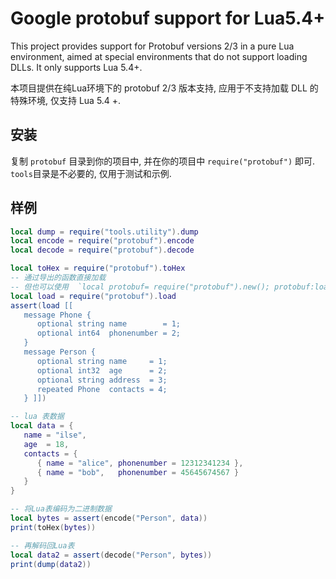 # Google protobuf support for Lua5.4+

This project provides support for Protobuf versions 2/3 in a pure Lua environment, aimed at special environments that do not support loading DLLs. It only supports Lua 5.4+.

本项目提供在纯Lua环境下的 protobuf 2/3 版本支持, 应用于不支持加载 DLL 的特殊环境, 仅支持 Lua 5.4 +.


## 安装
复制 `protobuf` 目录到你的项目中, 并在你的项目中 `require("protobuf")` 即可.
`tools`目录是不必要的, 仅用于测试和示例.


## 样例
```lua
local dump = require("tools.utility").dump
local encode = require("protobuf").encode
local decode = require("protobuf").decode

local toHex = require("protobuf").toHex
-- 通过导出的函数直接加载
-- 但也可以使用  `local protobuf= require("protobuf").new(); protobuf:load(...)` 
local load = require("protobuf").load
assert(load [[
   message Phone {
      optional string name        = 1;
      optional int64  phonenumber = 2;
   }
   message Person {
      optional string name     = 1;
      optional int32  age      = 2;
      optional string address  = 3;
      repeated Phone  contacts = 4;
   } ]])

-- lua 表数据
local data = {
   name = "ilse",
   age  = 18,
   contacts = {
      { name = "alice", phonenumber = 12312341234 },
      { name = "bob",   phonenumber = 45645674567 }
   }
}

-- 将Lua表编码为二进制数据
local bytes = assert(encode("Person", data))
print(toHex(bytes))

-- 再解码回Lua表
local data2 = assert(decode("Person", bytes))
print(dump(data2))

```